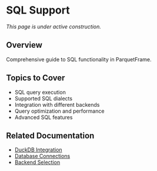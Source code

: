 # SQL Support

_This page is under active construction._

## Overview

Comprehensive guide to SQL functionality in ParquetFrame.

## Topics to Cover

- SQL query execution
- Supported SQL dialects
- Integration with different backends
- Query optimization and performance
- Advanced SQL features

## Related Documentation

- [DuckDB Integration](duckdb.md)
- [Database Connections](databases.md)
- [Backend Selection](../backends.md)
